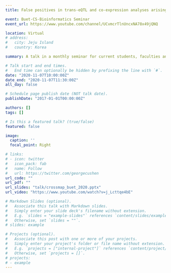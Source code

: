 ```yaml
---
title: False positives in trans-eQTL and co-expression analyses arising from RNA-sequencing alignment errors

event: Buet-CS-Bioinformatics Seminar
event_url: https://www.youtube.com/channel/UCvmcrTlnUncxNA78x49jQNQ

location: Virtual
# address:
#   city: Jeju Island
#   country: Korea

summary: A talk in a monthly seminar for current students, faculties and alumni from the Department of Computer Science and Engineering at Bangladesh University of Engineering and Technology, Bangladesh.

# Talk start and end times.
#   End time can optionally be hidden by prefixing the line with `#`.
date: "2020-11-07T10:00:00Z"
date_end: "2020-11-07T11:30:00Z"
all_day: false

# Schedule page publish date (NOT talk date).
publishDate: "2017-01-01T00:00:00Z"

authors: []
tags: []

# Is this a featured talk? (true/false)
featured: false

image:
  caption: ''
  focal_point: Right

# links:
# - icon: twitter
#   icon_pack: fab
#   name: Follow
#   url: https://twitter.com/georgecushen
url_code: ""
url_pdf: ""
url_slides: "talk/crossmap_buet_2020.pptx"
url_video: "https://www.youtube.com/watch?v=j_Lcttqe4bE"

# Markdown Slides (optional).
#   Associate this talk with Markdown slides.
#   Simply enter your slide deck's filename without extension.
#   E.g. `slides = "example-slides"` references `content/slides/example-slides.md`.
#   Otherwise, set `slides = ""`.
# slides: example

# Projects (optional).
#   Associate this post with one or more of your projects.
#   Simply enter your project's folder or file name without extension.
#   E.g. `projects = ["internal-project"]` references `content/project/deep-learning/index.md`.
#   Otherwise, set `projects = []`.
# projects:
# - example
---
```

